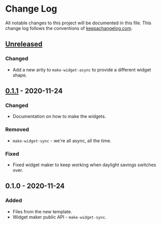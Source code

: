# Change Log
All notable changes to this project will be documented in this file. This change log follows the conventions of [keepachangelog.com](http://keepachangelog.com/).

## [Unreleased]
### Changed
- Add a new arity to `make-widget-async` to provide a different widget shape.

## [0.1.1] - 2020-11-24
### Changed
- Documentation on how to make the widgets.

### Removed
- `make-widget-sync` - we're all async, all the time.

### Fixed
- Fixed widget maker to keep working when daylight savings switches over.

## 0.1.0 - 2020-11-24
### Added
- Files from the new template.
- Widget maker public API - `make-widget-sync`.

[Unreleased]: https://github.com/your-name/clojure-rest-mongodb/compare/0.1.1...HEAD
[0.1.1]: https://github.com/your-name/clojure-rest-mongodb/compare/0.1.0...0.1.1
